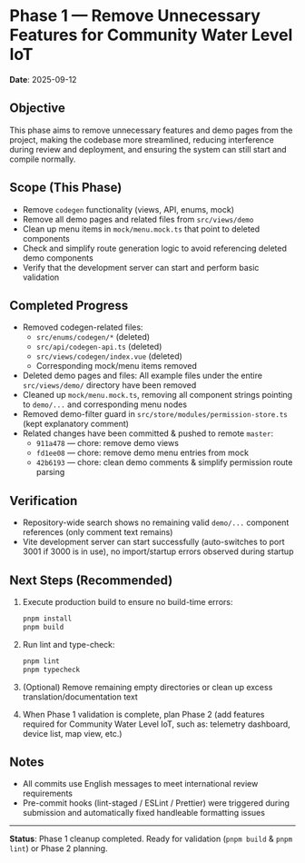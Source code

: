 # Phase 1 — Remove Unnecessary Features for Community Water Level IoT

**Date**: 2025-09-12

## Objective

This phase aims to remove unnecessary features and demo pages from the project, making the codebase more streamlined, reducing interference during review and deployment, and ensuring the system can still start and compile normally.

## Scope (This Phase)

- Remove `codegen` functionality (views, API, enums, mock)
- Remove all demo pages and related files from `src/views/demo`
- Clean up menu items in `mock/menu.mock.ts` that point to deleted components
- Check and simplify route generation logic to avoid referencing deleted demo components
- Verify that the development server can start and perform basic validation

## Completed Progress

- Removed codegen-related files:
  - `src/enums/codegen/*` (deleted)
  - `src/api/codegen-api.ts` (deleted)
  - `src/views/codegen/index.vue` (deleted)
  - Corresponding mock/menu items removed
- Deleted demo pages and files: All example files under the entire `src/views/demo/` directory have been removed
- Cleaned up `mock/menu.mock.ts`, removing all component strings pointing to `demo/...` and corresponding menu nodes
- Removed demo-filter guard in `src/store/modules/permission-store.ts` (kept explanatory comment)
- Related changes have been committed & pushed to remote `master`:
  - `911a478` — chore: remove demo views
  - `fd1ee08` — chore: remove demo menu entries from mock
  - `42b6193` — chore: clean demo comments & simplify permission route parsing

## Verification

- Repository-wide search shows no remaining valid `demo/...` component references (only comment text remains)
- Vite development server can start successfully (auto-switches to port 3001 if 3000 is in use), no import/startup errors observed during startup

## Next Steps (Recommended)

1. Execute production build to ensure no build-time errors:

   ```powershell
   pnpm install
   pnpm build
   ```

2. Run lint and type-check:

   ```powershell
   pnpm lint
   pnpm typecheck
   ```

3. (Optional) Remove remaining empty directories or clean up excess translation/documentation text

4. When Phase 1 validation is complete, plan Phase 2 (add features required for Community Water Level IoT, such as: telemetry dashboard, device list, map view, etc.)

## Notes

- All commits use English messages to meet international review requirements
- Pre-commit hooks (lint-staged / ESLint / Prettier) were triggered during submission and automatically fixed handleable formatting issues

---

**Status**: Phase 1 cleanup completed. Ready for validation (`pnpm build` & `pnpm lint`) or Phase 2 planning.
